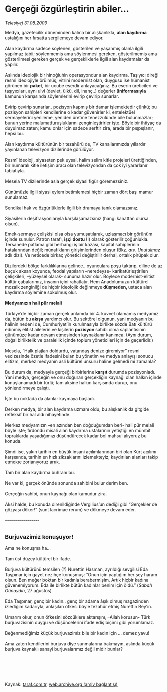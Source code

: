 # Gerçeği özgürleştirin abiler...

*Telesiyej 31.08.2009*

<div class="taraf_structure_2col_1zq">
<div class="margen_n">



 <p>Medya, gazetecilik döneminden kalma bir alışkanlıkla, <b>alan kaydırma</b> ustalığını her fırsatta sergilemeye devam ediyor. <br/><br/>Alan kaydırma sadece söylenen, gösterilen ve yaşanmış olanla ilgili yapılmaz tabii; söylenmemiş ama söylenmesi gereken, gösterilmemiş ama gösterilmesi gereken gerçek ve gerçekliklerle ilgili alan kaydırmalar da yapılır. <br/><br/>Aslında ideolojik bir hinoğluhin operasyondur alan kaydırma. Taşıyıcı direği resmi ideolojiyle örülmüş, vitrini modernist olan, duygusu ise hümanist görünen bir <b>paket</b>, bir ucube eserdir anlayacağınız. Bu eserin üreticileri ve taşıyıcıları, aynı ulvi (devlet, ülkü, dil, inanç..) değerler <b>üniformasıyla </b>kamunun karşısında söylemlerini evirip çevirip sunarlar. <br/><br/>Evirip çevirip sunarlar.. pozisyon kapmış bir damar işlemektedir çünkü; bu pozisyon sahipleri kendilerine o kadar güvenirler ki, entelektüel sermayelerini yenileme, yeniden üretme tenezzülünde bile bulunmazlar; bunun yerine malumatfuruşluklarını zenginleştirirler işte. Böyle bir ihtiyaç da duyulmaz zaten; kamu onlar için sadece serftir zira, arada bir pışpışlanır, hepsi bu. <br/><br/>Alan kaydırma kültürünün bir tezahürü de, TV kanallarımızda yıllardır yayınlanan televizyon dizilerinde görülüyor. <br/><br/>Resmî ideoloji, siyaseten pek uysal, halim selim kitle projeleri ürettiğinden, bir numaralı kitle iletişim aracı olan televizyondan da çok iyi yararlanır tabiatıyla. <br/><br/>Mesela TV dizilerinde asla gerçek siyasi figür göremezsiniz. <br/><br/>Günümüzle ilgili siyasi eylem betimlemesi hiçbir zaman dört başı mamur sunulamaz. <br/><br/>Sendikal hak ve özgürlüklerle ilgili bir dramaya tanık olamazsınız. <br/><br/>Siyasilerin deşifrasyonlarıyla karşılaşamazsınız (hangi kanattan olursa olsun). <br/><br/>Emek-sermaye çelişkisi olsa olsa yumuşatılarak, uzlaşmacı bir görünüm içinde sunulur. Patron tarafı, <b>işçi dostu </b>(!) olarak gösterilir çoğunlukla. Tersanede patlama gibi herhangi iş bir kazası, kapital sahiplerinin hatalarından değil; münafıkların girişimlerinden oluşur (Bkz. <i>atv</i>. <i>Unutulmaz</i><b> </b>adlı dizi). Ve neticede birkaç yönetici değiştirilir derhal, ortalık pirüpak olur. <br/><br/>Dizilerdeki bölge farklılıklarına gelince.. oyunculara poşu taktırıp, diline de az buçuk aksan koyunca, feodal yapıların –neredeyse- karikatürleştirilen çelişkileri, –yüzeysel olarak- sunuma hazır olur. Böylece modernist-elitist kültür çabalarımız, insanın içini rahatlatır. Hem Anadolumuzun kültürel mozaik zenginliği de hiçbir ideolojik değinmeye<b> düşmeden, </b>ustaca alan kaydırma söylemine sokulmuş olur.<b> <br/><br/>Medyamızın hali pür melali</b> <br/><br/>Türkiye’de hiçbir zaman gerçek anlamda bir 4. kuvvet olamamış medyamız da, bütün bu<b> akışa</b> yardımcı olur. Bu sektörel olgunun, yani medyanın bu halinin nedeni de, Cumhuriyet’in kurulmasıyla birlikte sözde Batı kültürü edinmiş elitist ailelerin ve kişilerin <b>pozisyon </b>sahibi olma saplantısının günümüze kadar devam etmesinden kaynaklanır kanımca. (Aynı durum, doğal birliktelik ve paralellik içinde toplum yöneticileri için de geçerlidir.) <br/><br/>Mesela, “Halk plajları doldurdu, vatandaş denize giremiyor” resmi vecizesinde özetle ifadesini bulan bu yönetim ve medya anlayışı sonucu elitizm, merkez medyanın asli kültürel unsuru haline gelmedi mi zamanla? <br/><br/>Bu durum da, medyayla gerçeği birbirlerine<b> karşıt </b>durumda pozisyonladı. Yani medya, gerçeğin ve onu doğuran gerçekliğin kaynağı olan halkın içinde konuşlanamadı bir türlü; tam aksine halkın karşısında durup, onu yönlendirmeye çalıştı. <br/><br/>İşte bu noktada da alanlar kaymaya başladı. <br/><br/>Derken medya, bir alan kaydırma uzmanı oldu; bu alışkanlık da gitgide refleksif bir hal aldı nihayetinde. <br/><br/>Merkez medyamızın –en azından ben doğduğumdan beri- hali pür melali böyle işte; fırdöndü misali alan kaydırma ustalarının yetiştiği en mümbit topraklarda yaşadığımızı düşündürecek kadar bol mahsul alıyoruz bu konuda. <br/><br/>Şimdi ise, yakın tarihin en büyük insani açılımlarından biri olan Kürt açılımı karşısında, tarihin en hızlı zikzaklarını izlemekteyiz; kaydırılan alanları takip etmekte zorlanıyoruz artık. <br/><br/>Tam bir alan kaydırma buhranı bu. <br/><br/>Ne var ki, gerçek önünde sonunda sahibini bulur derim ben. <br/><br/>Gerçeğin sahibi, onun kaynağı olan kamudur zira. <br/><br/>Aksi halde, bu konuda direnildiğinde Vergilius’un dediği gibi “Gerçekler de gözyaşı döker!” (sunt lacrimae rerum) ve dökmeye devam eder. <br/><br/>----------------- <br/><br/><br/><font size="4"><strong>Burjuvazimiz konuşuyor!</strong></font> <br/><br/>Ama ne konuşma ha... <br/><br/>Tam üst düzey kültürel bir ifade. <br/><br/>Burjuva kültürünü temsilen (?) Nurettin Hasman, ayrıldığı sevgilisi Eda Taşpınar için gayet nezihçe konuşmuş: “Onun için yaptığım her şey haram olsun. Ben meğer boktan bir kadınla berabermişim. Artık hiçbir kadına güvenemiyorum. Eda ile birlikte bütün kadınlar benim için öldü.” (<i>Sabah Günaydın</i>, 27 ağustos) <br/><br/>Eda Taşpınar, genç bir kadın.. genç bir adama âşık olmuş magazinden izlediğim kadarıyla, anlaşılan öfkesi böyle tezahür etmiş Nurettin Bey’in. <br/><br/>Umarım okur, onun öfkesini sözcüklere aktarışını, –Allah korusun- Türk burjuvazisinin duygu ve düşüncelerini ifade ediş biçimi gibi yorumlamaz. <br/><br/>Beğenmediğimiz küçük burjuvazimiz bile bir kadın için ... demez yavu! <br/><br/>Ama zaten kendilerini burjuva diye sunmalarına bakmayın, aslında küçük burjuva kaynaklı sanayi burjuvalarımız değil midir bunlar?</p>
<br/>
<br/>
<br/>



<br/>


<div id="taraf_not">
</div>

</div>


</div>

Kaynak: [taraf.com.tr](http://www.taraf.com.tr:80/makale/7193.htm), [web.archive.org (arşiv bağlantısı)](http://web.archive.org/web/20090913020715/http://www.taraf.com.tr:80/makale/7193.htm)
